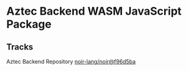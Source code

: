 # Aztec Backend WASM JavaScript Package

## Tracks
Aztec Backend Repository [noir-lang/noir@f96d5ba](https://github.com/noir-lang/noir/tree/f96d5baed03d5058e783827d105e2c83d290c65d)